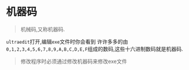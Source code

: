 # 机器码

> 机械码,又称机器码.

`ultraedit`打开,编辑`exe`文件时你会看到
许许多多的由`0,1,2,3,4,5,6,7,8,9,A,B,C,D,E,F`组成的数码,这些十六进制数码就是机器码.

> 修改程序时必须通过修改机器码来修改exe文件
